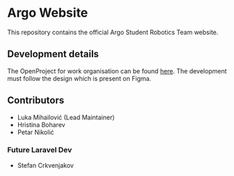 # Argo Website
This repository contains the official Argo Student Robotics Team website.

## Development details
The OpenProject for work organisation can be found [here](https://argorobotics.openproject.com/projects/organization-website/).
The development must follow the design which is present on Figma.

## Contributors
- Luka Mihailović (Lead Maintainer)
- Hristina Boharev
- Petar Nikolić

### Future Laravel Dev
- Stefan Crkvenjakov
